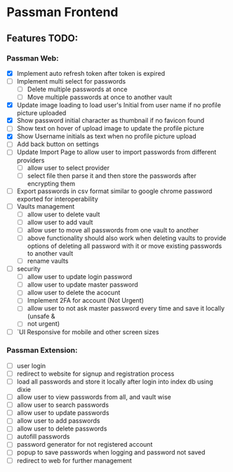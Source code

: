 # Passman Frontend

## Features TODO:

### Passman Web:
- [x]  Implement auto refresh token after token is expired
- [ ] Implement multi select for passwords
	- [ ] Delete multiple passwords at once
	- [ ] Move multiple passwords at once to another vault
- [x] Update image loading to load user's Initial from user name if no profile picture uploaded
- [x] Show password initial character as thumbnail if no favicon found
- [ ] Show text on hover of upload image to update the profile picture
- [x] Show Username initials as text when no profile picture upload
- [ ] Add back button on settings
- [ ] Update Import Page to allow user to import passwords from different providers
	- [ ] allow user to select provider
	- [ ] select file then parse it and then store the passwords after encrypting them
- [ ] Export passwords in csv format similar to google chrome password exported for interoperability
- [ ] Vaults management
	- [ ] allow user to delete vault
	- [ ] allow user to add vault
	- [ ] allow user to move all passwords from one vault to another
	- [ ] above functionality should also work when deleting vaults to provide options of deleting all password with it or move existing passwords to another vault
	- [ ] rename vaults
- [ ] security
	- [ ] allow user to update login password
	- [ ] allow user to update master password
	- [ ] allow user to delete the acocunt
	- [ ] Implement 2FA for account (Not Urgent)
	- [ ] allow user to not ask master password every time and save it locally (unsafe &
	- [ ] not urgent)
 - [ ] `UI Responsive for mobile and other screen sizes

### Passman Extension:
- [ ] user login
- [ ] redirect to website for signup and registration process
- [ ] load all passwords and store it locally after login into index db using dixie
- [ ] allow user to view passwords from all, and vault wise
- [ ] allow user to search passwords
- [ ] allow user to update passwords
- [ ] allow user to add passwords
- [ ] allow user to delete passwords
- [ ] autofill passwords
- [ ] password generator for not registered account
- [ ] popup to save passwords when logging and password not saved
- [ ] redirect to web for further management
